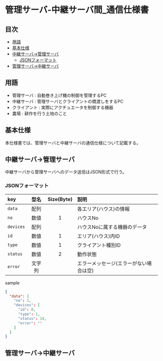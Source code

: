 # 管理サーバ-中継サーバ間_通信仕様書

## 目次
- [用語](#用語)
- [基本仕様](#基本仕様)
- [中継サーバ→管理サーバ](#中継サーバ→管理サーバ)
  - [JSONフォーマット](#JSONフォーマット)
- [管理サーバ→中継サーバ](#管理サーバ→中継サーバ)

## 用語

- 管理サーバ : 自動巻き上げ機の制御を管理するPC
- 中継サーバ : 管理サーバとクライアントの橋渡しをするPC
- クライアント : 実際にアクチュエータを制御する機器
- 農場 : 耕作を行う土地のこと

## 基本仕様

本仕様書では、管理サーバと中継サーバの通信仕様について記載する。


## 中継サーバ→管理サーバ

中継サーバから管理サーバへのデータ送信はJSON形式で行う。

### JSONフォーマット

| key | 型名 | Size(Byte) | 説明 |
|:----|:----:|:----------:|:-----|
| `data` | 配列 | | 各エリア(ハウス)の情報 |
| `no` | 数値 | 1 | ハウスNo |
| `devices` | 配列 | | ハウスNoに属する機器のデータ |
| `id` | 数値 | 1 |エリア(ハウス)内ID |
| `type` | 数値 | 1 | クライアント種別ID |
| `status` | 数値 | 2 | 動作状態 |
| `error` | 文字列 | | エラーメッセージ(エラーがない場合は空) |

sample
```JSON
{
  "data": [
    "no": 1,
    "devices": [
      "id": 0,
      "type": 1,
      "status": 10,
      "error": ""
    ]
  ]
}
```



## 管理サーバ→中継サーバ





